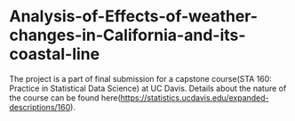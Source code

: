 # Analysis-of-Effects-of-weather-changes-in-California-and-its-coastal-line
The project is a part of final submission for a capstone course(STA 160: Practice in Statistical Data Science) at UC Davis. Details about the nature of the course can be found here(https://statistics.ucdavis.edu/expanded-descriptions/160).
